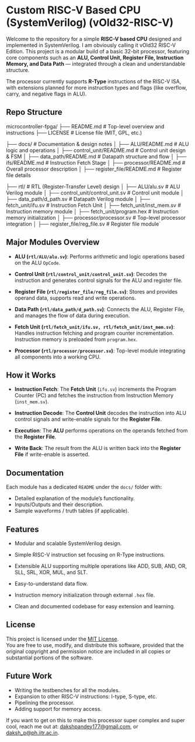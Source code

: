# Custom RISC-V Based CPU (SystemVerilog) (vOld32-RISC-V)

Welcome to the repository for a simple **RISC-V based CPU** designed and implemented in SystemVerilog. I am obviously calling it vOld32 RISC-V Edition.
This project is a modular build of a basic 32-bit processor, featuring core components such as an **ALU, Control Unit, Register File, Instruction Memory, and Data Path** — integrated through a clean and understandable structure.

The processor currently supports **R-Type** instructions of the RISC-V ISA, with extensions planned for more instruction types and flags (like overflow, carry, and negative flags in ALU).

## Repo Structure

microcontroller-fpga/
├── README.md                  # Top-level overview and instructions
├── LICENSE                     # License file (MIT, GPL, etc.)

├── docs/                       # Documentation & design notes
│   ├── ALU/README.md           # ALU logic and operations
│   ├── control_unit/README.md  # Control unit design & FSM
│   ├── data_path/README.md     # Datapath structure and flow
│   ├── ifs/README.md           # Instruction Fetch Stage
│   ├── processor/README.md     # Overall processor description
│   ├── register_file/README.md # Register file details

├── rtl/                        # RTL (Register-Transfer Level) design
│   ├── ALU/alu.sv              # ALU Verilog module
│   ├── control_unit/control_unit.sv # Control unit module
│   ├── data_path/d_path.sv     # Datapath Verilog module
│   ├── fetch_unit/ifu.sv       # Instruction Fetch Unit
│   ├── fetch_unit/inst_mem.sv  # Instruction memory module
│   ├── fetch_unit/program.hex  # Instruction memory initialization
│   ├── processor/processor.sv  # Top-level processor integration
│   ├── register_file/reg_file.sv # Register file module`


## Major Modules Overview

- **ALU (`rtl/ALU/alu.sv`)**: Performs arithmetic and logic operations based on the ALU `OpCode`.

- **Control Unit (`rtl/control_unit/control_unit.sv`)**: Decodes the instruction and generates control signals for the ALU and register file.

- **Register File (`rtl/register_file/reg_file.sv`)**: Stores and provides operand data, supports read and write operations.

- **Data Path (`rtl/data_path/d_path.sv`)**: Connects the ALU, Register File, and manages the flow of data during execution.

- **Fetch Unit (`rtl/fetch_unit/ifu.sv, rtl/fetch_unit/inst_mem.sv`)**: Handles instruction fetching and program counter incrementation. Instruction memory is preloaded from `program.hex`.

- **Processor (`rtl/processor/processor.sv`)**: Top-level module integrating all components into a working CPU.

## How it Works

- **Instruction Fetch**: The **Fetch Unit** (`ifu.sv`) increments the Program Counter (PC) and fetches the instruction from Instruction Memory (`inst_mem.sv`).

- **Instruction Decode**: The **Control Unit** decodes the instruction into ALU control signals and write-enable signals for the **Register File**.

- **Execution**: The **ALU** performs operations on the operands fetched from the **Register File**.

- **Write Back**: The result from the ALU is written back into the **Register File** if write-enable is asserted.

## Documentation

Each module has a dedicated `README` under the `docs/` folder with:

- Detailed explanation of the module’s functionality.
- Inputs/Outputs and their description.
- Sample waveforms / truth tables (if applicable).

## Features

- Modular and scalable SystemVerilog design.

- Simple RISC-V instruction set focusing on R-Type instructions.

- Extensible ALU supporting multiple operations like ADD, SUB, AND, OR, SLL, SRL, XOR, MUL, and SLT.

- Easy-to-understand data flow.

- Instruction memory initialization through external `.hex` file.

- Clean and documented codebase for easy extension and learning.

## License

This project is licensed under the [MIT License](LICENSE).  
You are free to use, modify, and distribute this software, provided that the original copyright and permission notice are included in all copies or substantial portions of the software.

## Future Work

- Writing the testbenches for all the modules.
- Expansion to other RISC-V instructions: I-type, S-type, etc.
- Pipelining the processor.
- Adding support for memory access.

If you want to get on this to make this processor super complex and super cool, reach me out at: [dakshpandey177@gmail.com](dakshpandey177@gmail.com), or [daksh_p@ph.iitr.ac.in](daksh_p@ph.iitr.ac.in).
